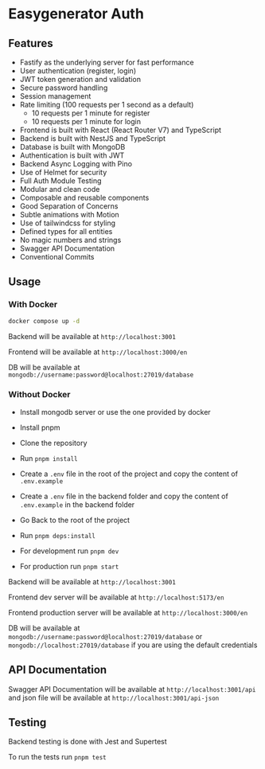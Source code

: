 # Easygenerator Auth

## Features

- Fastify as the underlying server for fast performance
- User authentication (register, login)
- JWT token generation and validation
- Secure password handling
- Session management
- Rate limiting (100 requests per 1 second as a default)
  - 10 requests per 1 minute for register
  - 10 requests per 1 minute for login
- Frontend is built with React (React Router V7) and TypeScript
- Backend is built with NestJS and TypeScript
- Database is built with MongoDB
- Authentication is built with JWT
- Backend Async Logging with Pino
- Use of Helmet for security
- Full Auth Module Testing
- Modular and clean code
- Composable and reusable components
- Good Separation of Concerns
- Subtle animations with Motion
- Use of tailwindcss for styling
- Defined types for all entities
- No magic numbers and strings
- Swagger API Documentation
- Conventional Commits

## Usage

### With Docker

```bash
docker compose up -d
```

Backend will be available at `http://localhost:3001`

Frontend will be available at `http://localhost:3000/en`

DB will be available at `mongodb://username:password@localhost:27019/database`

### Without Docker

- Install mongodb server or use the one provided by docker

- Install pnpm

- Clone the repository

- Run `pnpm install`

- Create a `.env` file in the root of the project and copy the content of `.env.example`

- Create a `.env` file in the backend folder and copy the content of `.env.example` in the backend folder

- Go Back to the root of the project

- Run `pnpm deps:install`

- For development run `pnpm dev`

- For production run `pnpm start`

Backend will be available at `http://localhost:3001`

Frontend dev server will be available at `http://localhost:5173/en`

Frontend production server will be available at `http://localhost:3000/en`

DB will be available at `mongodb://username:password@localhost:27019/database` or `mongodb://localhost:27019/database`
if you are using the default credentials

## API Documentation

Swagger API Documentation will be available at `http://localhost:3001/api` and json file will be available at
`http://localhost:3001/api-json`

## Testing

Backend testing is done with Jest and Supertest

To run the tests run `pnpm test`
